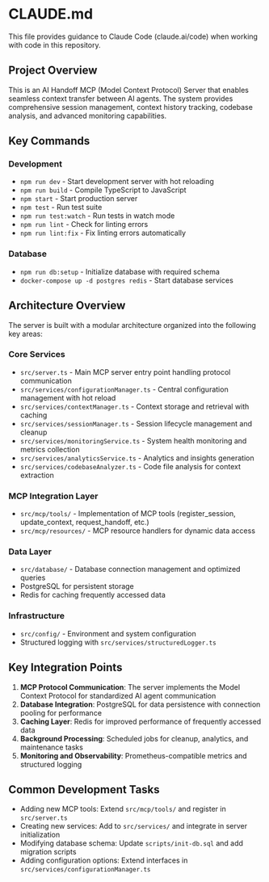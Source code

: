 # CLAUDE.md

This file provides guidance to Claude Code (claude.ai/code) when working with code in this repository.

## Project Overview

This is an AI Handoff MCP (Model Context Protocol) Server that enables seamless context transfer between AI agents. The system provides comprehensive session management, context history tracking, codebase analysis, and advanced monitoring capabilities.

## Key Commands

### Development
- `npm run dev` - Start development server with hot reloading
- `npm run build` - Compile TypeScript to JavaScript
- `npm start` - Start production server
- `npm test` - Run test suite
- `npm run test:watch` - Run tests in watch mode
- `npm run lint` - Check for linting errors
- `npm run lint:fix` - Fix linting errors automatically

### Database
- `npm run db:setup` - Initialize database with required schema
- `docker-compose up -d postgres redis` - Start database services

## Architecture Overview

The server is built with a modular architecture organized into the following key areas:

### Core Services
- `src/server.ts` - Main MCP server entry point handling protocol communication
- `src/services/configurationManager.ts` - Central configuration management with hot reload
- `src/services/contextManager.ts` - Context storage and retrieval with caching
- `src/services/sessionManager.ts` - Session lifecycle management and cleanup
- `src/services/monitoringService.ts` - System health monitoring and metrics collection
- `src/services/analyticsService.ts` - Analytics and insights generation
- `src/services/codebaseAnalyzer.ts` - Code file analysis for context extraction

### MCP Integration Layer
- `src/mcp/tools/` - Implementation of MCP tools (register_session, update_context, request_handoff, etc.)
- `src/mcp/resources/` - MCP resource handlers for dynamic data access

### Data Layer
- `src/database/` - Database connection management and optimized queries
- PostgreSQL for persistent storage
- Redis for caching frequently accessed data

### Infrastructure
- `src/config/` - Environment and system configuration
- Structured logging with `src/services/structuredLogger.ts`

## Key Integration Points

1. **MCP Protocol Communication**: The server implements the Model Context Protocol for standardized AI agent communication
2. **Database Integration**: PostgreSQL for data persistence with connection pooling for performance
3. **Caching Layer**: Redis for improved performance of frequently accessed data
4. **Background Processing**: Scheduled jobs for cleanup, analytics, and maintenance tasks
5. **Monitoring and Observability**: Prometheus-compatible metrics and structured logging

## Common Development Tasks

- Adding new MCP tools: Extend `src/mcp/tools/` and register in `src/server.ts`
- Creating new services: Add to `src/services/` and integrate in server initialization
- Modifying database schema: Update `scripts/init-db.sql` and add migration scripts
- Adding configuration options: Extend interfaces in `src/services/configurationManager.ts`